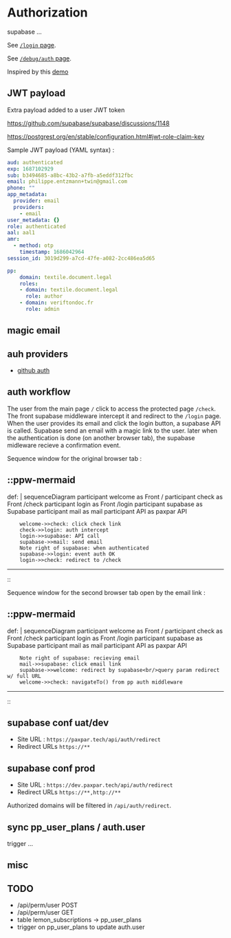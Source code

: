 # Authorization


supabase ...
 
See [`/login` page](/docs/pages/login).

See [`/debug/auth` page](/debug/auth).

Inspired by this [demo](https://github.com/nuxt-modules/supabase/tree/main/demo)


## JWT payload

Extra payload added to a user JWT token

https://github.com/supabase/supabase/discussions/1148

https://postgrest.org/en/stable/configuration.html#jwt-role-claim-key


Sample JWT payload (YAML syntax) :
```yaml
aud: authenticated
exp: 1687102929
sub: b3494685-a8bc-43b2-a7fb-a5eddf312fbc
email: philippe.entzmann+twin@gmail.com
phone: ""
app_metadata:
  provider: email
  providers:
    - email
user_metadata: {}
role: authenticated
aal: aal1
amr:
  - method: otp
    timestamp: 1686042964
session_id: 3019d299-a7cd-47fe-a082-2cc486ea5d65
```

```yaml
pp:
    domain: textile.document.legal
    roles:
    - domain: textile.document.legal
      role: author
    - domain: veriftondoc.fr
      role: admin
```

## magic email


## auh providers

* [github auth](https://supabase.com/docs/guides/auth/social-login/auth-github)

## auth workflow


The user from the main page `/` click to access the protected page `/check`.
The front supabase middleware intercept it and redirect to the `/login` page.
When the user provides its email and click the login button, a supabase API is called.
Supabase send an email with a magic link to the user.
later when the authentication is done (on another browser tab), the supabase midleware recieve a confirmation event.

Sequence window for the original browser tab :

::ppw-mermaid
---
def: |
    sequenceDiagram
        participant welcome as Front /
        participant check as Front /check
        participant login as Front /login
        participant supabase as Supabase
        participant mail as mail
        participant API as paxpar API

        welcome->>check: click check link
        check->>login: auth intercept
        login->>supabase: API call
        supabase->>mail: send email
        Note right of supabase: when authenticated
        supabase->>login: event auth OK
        login->>check: redirect to /check
---
::


Sequence window for the second browser tab open by the email link :

::ppw-mermaid
---
def: |
    sequenceDiagram
        participant welcome as Front /
        participant check as Front /check
        participant login as Front /login
        participant supabase as Supabase
        participant mail as mail
        participant API as paxpar API

        
        Note right of supabase: recieving email
        mail->>supabase: click email link
        supabase->>welcome: redirect by supabase<br/>query param redirect w/ full URL
        welcome->>check: navigateTo() from pp auth middleware
---
::

## supabase conf uat/dev

* Site URL : `https://paxpar.tech/api/auth/redirect`
* Redirect URLs `https://**`

## supabase conf prod

* Site URL : `https://dev.paxpar.tech/api/auth/redirect`
* Redirect URLs `https://**,http://**`

Authorized domains will be filtered in `/api/auth/redirect`.

## sync pp_user_plans / auth.user

trigger ...

## misc

## TODO

* /api/perm/user POST
* /api/perm/user GET
* table lemon_subscriptions -> pp_user_plans
* trigger on pp_user_plans to update auth.user
